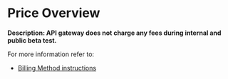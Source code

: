 # Price Overview

**Description: API gateway does not charge any fees during internal and public beta test.**

For more information refer to:
- [Billing Method instructions](../../../Finance/Billing/Billing-rule/Pay-As-You-Go.md)


